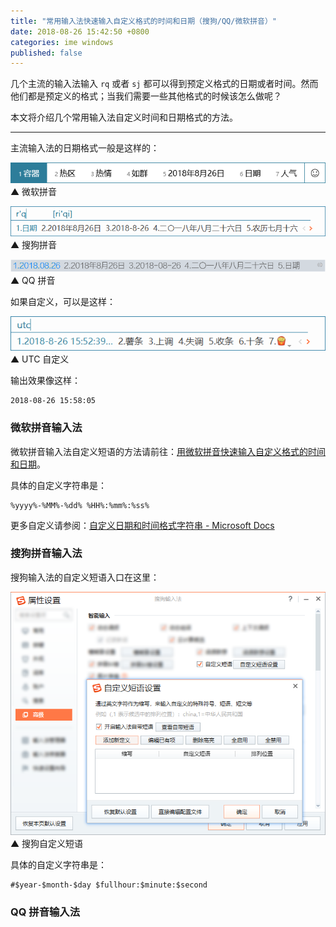 ```yaml
---
title: "常用输入法快速输入自定义格式的时间和日期（搜狗/QQ/微软拼音）"
date: 2018-08-26 15:42:50 +0800
categories: ime windows
published: false
---
```


几个主流的输入法输入 `rq` 或者 `sj` 都可以得到预定义格式的日期或者时间。然而他们都是预定义的格式；当我们需要一些其他格式的时候该怎么做呢？

本文将介绍几个常用输入法自定义时间和日期格式的方法。

---

主流输入法的日期格式一般是这样的：

![微软拼音](/static/posts/2018-08-26-15-49-17.png)  
▲ 微软拼音

![搜狗拼音](/static/posts/2018-08-26-15-48-07.png)  
▲ 搜狗拼音

![QQ 拼音](/static/posts/2018-08-26-15-51-53.png)  
▲ QQ 拼音

如果自定义，可以是这样：

![UTC 自定义](/static/posts/2018-08-26-15-52-50.png)  
▲ UTC 自定义

输出效果像这样：

```
2018-08-26 15:58:05
```

### 微软拼音输入法

微软拼音输入法自定义短语的方法请前往：[用微软拼音快速输入自定义格式的时间和日期](/ime/2017/09/18/date-time-format-using-microsoft-pinyin.html)。

具体的自定义字符串是：

```
%yyyy%-%MM%-%dd% %HH%:%mm%:%ss%
```

更多自定义请参阅：[自定义日期和时间格式字符串 - Microsoft Docs](https://docs.microsoft.com/zh-cn/dotnet/standard/base-types/custom-date-and-time-format-strings)

### 搜狗拼音输入法

搜狗输入法的自定义短语入口在这里：

![搜狗自定义短语](/static/posts/2018-08-26-15-59-22.png)  
▲ 搜狗自定义短语

具体的自定义字符串是：

```
#$year-$month-$day $fullhour:$minute:$second
```

### QQ 拼音输入法

